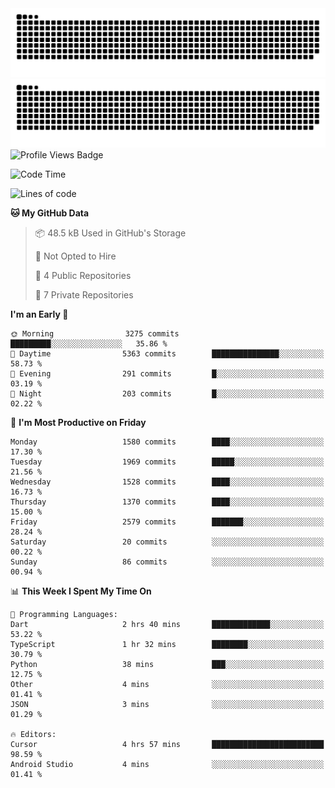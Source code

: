 <img src="https://github.com/nielsbaggerman/nielsbaggerman/blob/output/github-contribution-grid-snake.svg#gh-light-mode-only" alt="GitHub Snake Light">
<img src="https://github.com/nielsbaggerman/nielsbaggerman/blob/output/github-contribution-grid-snake-dark.svg#gh-dark-mode-only" alt="GitHub Snake Dark">
<img src="https://komarev.com/ghpvc/?username=nielsbaggerman&amp;label=Profile+Views" alt="Profile Views Badge" />

<!--START_SECTION:waka-->
![Code Time](http://img.shields.io/badge/Code%20Time-2%2C309%20hrs%207%20mins-blue)

![Lines of code](https://img.shields.io/badge/From%20Hello%20World%20I%27ve%20Written-10.6%20million%20lines%20of%20code-blue)

**🐱 My GitHub Data** 

> 📦 48.5 kB Used in GitHub's Storage 
 > 
> 🚫 Not Opted to Hire
 > 
> 📜 4 Public Repositories 
 > 
> 🔑 7 Private Repositories 
 > 
**I'm an Early 🐤** 

```text
🌞 Morning                3275 commits        █████████░░░░░░░░░░░░░░░░   35.86 % 
🌆 Daytime                5363 commits        ███████████████░░░░░░░░░░   58.73 % 
🌃 Evening                291 commits         █░░░░░░░░░░░░░░░░░░░░░░░░   03.19 % 
🌙 Night                  203 commits         █░░░░░░░░░░░░░░░░░░░░░░░░   02.22 % 
```
📅 **I'm Most Productive on Friday** 

```text
Monday                   1580 commits        ████░░░░░░░░░░░░░░░░░░░░░   17.30 % 
Tuesday                  1969 commits        █████░░░░░░░░░░░░░░░░░░░░   21.56 % 
Wednesday                1528 commits        ████░░░░░░░░░░░░░░░░░░░░░   16.73 % 
Thursday                 1370 commits        ████░░░░░░░░░░░░░░░░░░░░░   15.00 % 
Friday                   2579 commits        ███████░░░░░░░░░░░░░░░░░░   28.24 % 
Saturday                 20 commits          ░░░░░░░░░░░░░░░░░░░░░░░░░   00.22 % 
Sunday                   86 commits          ░░░░░░░░░░░░░░░░░░░░░░░░░   00.94 % 
```


📊 **This Week I Spent My Time On** 

```text
💬 Programming Languages: 
Dart                     2 hrs 40 mins       █████████████░░░░░░░░░░░░   53.22 % 
TypeScript               1 hr 32 mins        ████████░░░░░░░░░░░░░░░░░   30.79 % 
Python                   38 mins             ███░░░░░░░░░░░░░░░░░░░░░░   12.75 % 
Other                    4 mins              ░░░░░░░░░░░░░░░░░░░░░░░░░   01.41 % 
JSON                     3 mins              ░░░░░░░░░░░░░░░░░░░░░░░░░   01.29 % 

🔥 Editors: 
Cursor                   4 hrs 57 mins       █████████████████████████   98.59 % 
Android Studio           4 mins              ░░░░░░░░░░░░░░░░░░░░░░░░░   01.41 % 
```


<!--END_SECTION:waka-->
